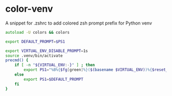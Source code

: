 # color-venv
A snippet for .zshrc to add colored zsh prompt prefix for Python venv

```zsh
autoload -U colors && colors

export DEFAULT_PROMPT=$PS1

export VIRTUAL_ENV_DISABLE_PROMPT=1s
source .venv/bin/activate
precmd() {
    if [ -n "${VIRTUAL_ENV:-}" ] ; then
        export PS1="%B%{$fg[green]%}($(basename $VIRTUAL_ENV))%{$reset_color%}%b $DEFAULT_PROMPT"
    else 
        export PS1=$DEFAULT_PROMPT
    fi
}
```
